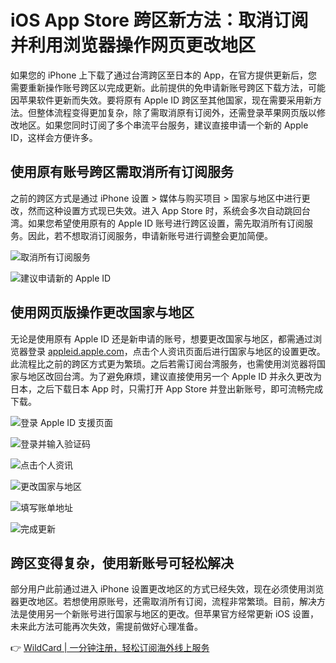 # iOS App Store 跨区新方法：取消订阅并利用浏览器操作网页更改地区

如果您的 iPhone 上下载了通过台湾跨区至日本的 App，在官方提供更新后，您需要重新操作账号跨区以完成更新。此前提供的免申请新账号跨区下载方法，可能因苹果软件更新而失效。要将原有 Apple ID 跨区至其他国家，现在需要采用新方法。但整体流程变得更加复杂，除了需取消原有订阅外，还需登录苹果网页版以修改地区。如果您同时订阅了多个串流平台服务，建议直接申请一个新的 Apple ID，这样会方便许多。

## 使用原有账号跨区需取消所有订阅服务

之前的跨区方式是通过 iPhone 设置 > 媒体与购买项目 > 国家与地区中进行更改，然而这种设置方式现已失效。进入 App Store 时，系统会多次自动跳回台湾。如果您希望使用原有的 Apple ID 账号进行跨区设置，需先取消所有订阅服务。因此，若不想取消订阅服务，申请新账号进行调整会更加简便。

![取消所有订阅服务](https://bbtdd.com/img/59207302.webp)

![建议申请新的 Apple ID](https://bbtdd.com/img/15717469668943.webp)

## 使用网页版操作更改国家与地区

无论是使用原有 Apple ID 还是新申请的账号，想要更改国家与地区，都需通过浏览器登录 [appleid.apple.com](https://appleid.apple.com)，点击个人资讯页面后进行国家与地区的设置更改。此流程比之前的跨区方式更为繁琐。之后若需订阅台湾服务，也需使用浏览器将国家与地区改回台湾。为了避免麻烦，建议直接使用另一个 Apple ID 并永久更改为日本，之后下载日本 App 时，只需打开 App Store 并登出新账号，即可流畅完成下载。

![登录 Apple ID 支援页面](https://bbtdd.com/img/73246558.webp)

![登录并输入验证码](https://bbtdd.com/img/17467002380856.webp)

![点击个人资讯](https://bbtdd.com/img/859288286.webp)

![更改国家与地区](https://bbtdd.com/img/6194133302801.webp)

![填写账单地址](https://bbtdd.com/img/47413382859742.webp)

![完成更新](https://bbtdd.com/img/4126759717.webp)

## 跨区变得复杂，使用新账号可轻松解决

部分用户此前通过进入 iPhone 设置更改地区的方式已经失效，现在必须使用浏览器更改地区。若想使用原账号，还需取消所有订阅，流程非常繁琐。目前，解决方法是使用另一个新账号进行国家与地区的更改。但苹果官方经常更新 iOS 设置，未来此方法可能再次失效，需提前做好心理准备。

👉 [WildCard | 一分钟注册，轻松订阅海外线上服务](https://bbtdd.com/WildCard)